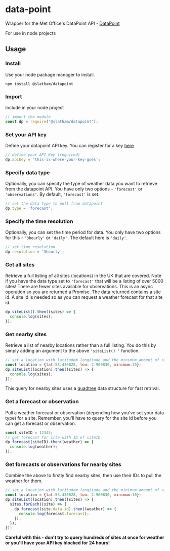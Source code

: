 # data-point
Wrapper for the Met Office's DataPoint API - [DataPoint](https://www.metoffice.gov.uk/datapoint)

For use in node projects

## Usage

### Install
Use your node package manager to install.
```
npm install @slatham/datapoint
```

### Import
Include in your node project
```javascript
// import the module
const dp = require('@slatham/datapoint');
```
### Set your API key
Define your datapoint API key.  You can register for a key [here](https://register.metoffice.gov.uk/WaveRegistrationClient/public/register.do?service=datapoint)
```javascript
// define your API Key (required)
dp.apiKey = 'this-is-where-your-key-goes';
```
### Specify data type
Optionally, you can specify the type of weather data you want to retrieve from the datapoint API.  You have only two options - ```'forecast'``` or ```'observations'```.  By default, ```'forecast'``` is set.
```javascript
// set the data type to pull from datapoint
dp.type = 'forecast';
```
### Specify the time resolution
Optionally, you can set the time period for data.  You only have two options for this - ```'3hourly'``` or ```'daily'```.  The default here is ```'daily'```.
```javascript
// set time resolution
dp.resolution = '3hourly';
```

### Get all sites
Retrieve a full listing of all sites (locations) in the UK that are covered.  Note if you have the data type set to ```'forecast'``` that will be a listing of over 5000 sites!  There are fewer sites available for observations.  This is an async operation so you are returned a Promise.  The data returned contains a site id.  A site id is needed so as you can request a weather forecast for that site id.
```javascript
dp.siteList().then((sites) => {
  console.log(sites);
});
```

### Get nearby sites
Retrieve a list of nearby locations rather than a full listing.  You do this by simply adding an argument to the above ```'siteList() '``` function.
```javascript
// set a location with latitudem longitude and the minimum amount of sites you want back from the query
const location = {lat:53.430828, lon:-2.960830, minimum:10};
dp.siteList(location).then((sites) => {
  console.log(sites);
});
```
This query for nearby sites uses a [quadtree](https://github.com/slatham/quadtree) data structure for fast retrival.   

### Get a forecast or observation
Pull a weather forecast or observation (depending how you've set your data type) for a site.  Remember, you'll have to query for the site id before you can get a forecast or observation.
```javascript
const siteID = 12345;
// get forecast for site with ID of siteID
dp.forecast(siteID).then((weather) => {
  console.log(weather);
});
```

### Get forecasts or observations for nearby sites
Combine the above to firstly find nearby sites, then use their IDs to pull the weather for them.
```javascript
// set a location with latitudem longitude and the minimum amount of sites you want back from the query
const location = {lat:53.430828, lon:-2.960830, minimum:10};
dp.siteList(location).then((sites) => {
  sites.forEach((site) => {
    dp.forecast(site.data.id).then((weather) => {
      console.log(forecast.forecast);
    });
  });
});
```
__Careful with this - don't try to query hundreds of sites at once for weather or you'll have your API key blocked for 24 hours!__
